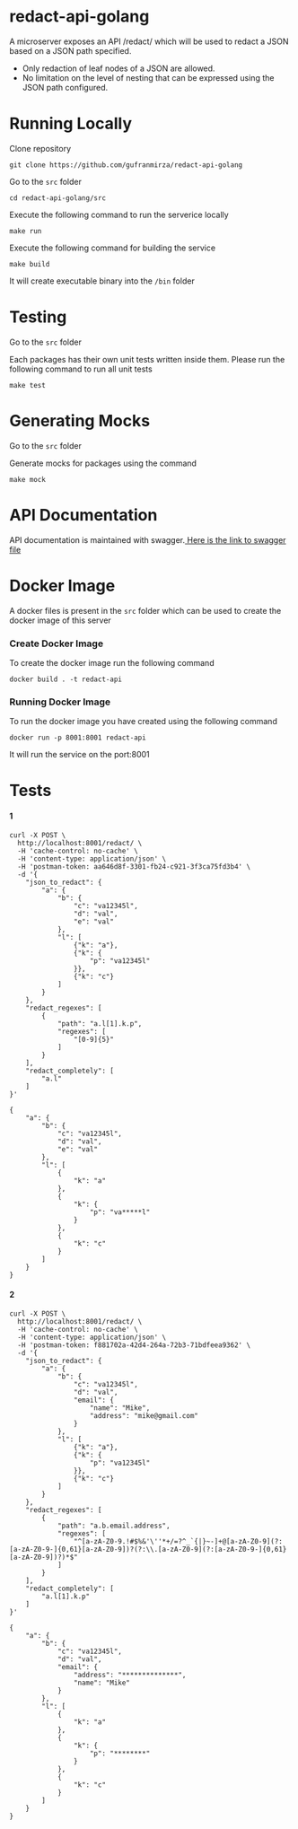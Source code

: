 # redact-api-golang

A microserver exposes an API /redact/ which will be used to redact a JSON based on a JSON path specified.
- Only redaction of leaf nodes of a JSON are allowed.
- No limitation on the level of nesting that can be expressed using the JSON path configured.


# Running Locally

Clone repository 
``` 
git clone https://github.com/gufranmirza/redact-api-golang
```

Go to the `src`  folder
```
cd redact-api-golang/src
```

Execute the following command to run the serverice locally
```
make run
```

Execute the following command for building the service
```
make build
```
It will create executable binary into the `/bin` folder


# Testing
Go to the `src` folder 

Each packages has their own unit tests written inside them.
Please run the following command to run all unit tests
```
make test
```

# Generating Mocks 
Go to the `src`  folder

Generate mocks for packages using the command
```
make mock
```

# API Documentation
API documentation is maintained with swagger.[ Here is the link to swagger file](https://github.com/gufranmirza/redact-api-golang/blob/master/api/swagger.yaml)

# Docker Image
A docker files is present in the `src` folder which can be used to create the docker image of this server

### Create Docker Image
To create the docker image run the following command
```
docker build . -t redact-api
```

### Running Docker Image
To run the docker image you have created using the following command
```
docker run -p 8001:8001 redact-api
```
It will run the service on the port:8001

# Tests

#### 1
```
curl -X POST \
  http://localhost:8001/redact/ \
  -H 'cache-control: no-cache' \
  -H 'content-type: application/json' \
  -H 'postman-token: aa646d8f-3301-fb24-c921-3f3ca75fd3b4' \
  -d '{
    "json_to_redact": {
        "a": {
            "b": {
                "c": "va12345l",
                "d": "val",
                "e": "val"
            },
            "l": [
                {"k": "a"},
                {"k": {
                	"p": "va12345l"	
                }},
                {"k": "c"}
            ]
        }
    },
    "redact_regexes": [
        {
            "path": "a.l[1].k.p",
            "regexes": [
                "[0-9]{5}"
            ]
        }
    ],
    "redact_completely": [
        "a.l"
    ]
}'

{
    "a": {
        "b": {
            "c": "va12345l",
            "d": "val",
            "e": "val"
        },
        "l": [
            {
                "k": "a"
            },
            {
                "k": {
                    "p": "va*****l"
                }
            },
            {
                "k": "c"
            }
        ]
    }
}
```

#### 2
```
curl -X POST \
  http://localhost:8001/redact/ \
  -H 'cache-control: no-cache' \
  -H 'content-type: application/json' \
  -H 'postman-token: f881702a-42d4-264a-72b3-71bdfeea9362' \
  -d '{
    "json_to_redact": {
        "a": {
            "b": {
                "c": "va12345l",
                "d": "val",
                "email": {
                	"name": "Mike",
                	"address": "mike@gmail.com"
                }
            },
            "l": [
                {"k": "a"},
                {"k": {
                	"p": "va12345l"	
                }},
                {"k": "c"}
            ]
        }
    },
    "redact_regexes": [
        {
            "path": "a.b.email.address",
            "regexes": [
                "^[a-zA-Z0-9.!#$%&'\''*+/=?^_`{|}~-]+@[a-zA-Z0-9](?:[a-zA-Z0-9-]{0,61}[a-zA-Z0-9])?(?:\\.[a-zA-Z0-9](?:[a-zA-Z0-9-]{0,61}[a-zA-Z0-9])?)*$"
            ]
        }
    ],
    "redact_completely": [
        "a.l[1].k.p"
    ]
}'

{
    "a": {
        "b": {
            "c": "va12345l",
            "d": "val",
            "email": {
                "address": "**************",
                "name": "Mike"
            }
        },
        "l": [
            {
                "k": "a"
            },
            {
                "k": {
                    "p": "********"
                }
            },
            {
                "k": "c"
            }
        ]
    }
}
```
